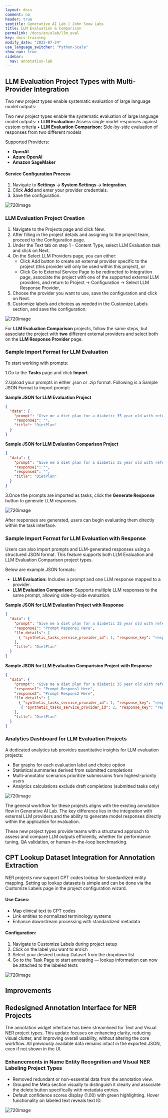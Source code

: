 ```yaml
---
layout: docs
comment: no
header: true
seotitle: Generative AI Lab | John Snow Labs
title: LLM Evaluation & Comparison
permalink: /docs/en/alab/llm_eval
key: docs-training
modify_date: "2025-07-24"
use_language_switcher: "Python-Scala"
show_nav: true
sidebar:
  nav: annotation-lab
---
```


## LLM Evaluation Project Types with Multi-Provider Integration

Two new project types enable systematic evaluation of large language model outputs:

Two new project types enable the systematic evaluation of large language model outputs:
• **LLM Evaluation:** Assess single model responses against custom criteria
• **LLM Evaluation Comparison:** Side-by-side evaluation of responses from two different
models

Supported Providers:
- **OpenAI**
- **Azure OpenAI**
- **Amazon SageMaker**

#### Service Configuration Process
1. Navigate to **Settings → System Settings → Integration**.
2. Click **Add** and enter your provider credentials.
3. Save the configuration.

![720image](/assets/images/annotation_lab/7.2.0/1.gif)

### LLM Evaluation Project Creation

1. Navigate to the Projects page and click New.
2. After filling in the project details and assigning to the project team, proceed to the
Configuration page.
3. Under the Text tab on step 1 - Content Type, select LLM Evaluation task and click on
Next.
4. On the Select LLM Providers page, you can either:
   - Click Add button to create an external provider specific to the project (this provider will only be used within this project), or
   - Click Go to External Service Page to be redirected to Integration page, associate
the project with one of the supported external LLM providers, and return
to Project → Configuration → Select LLM Response Provider,
5. Choose the provider you want to use, save the configuration and click on Next.
6. Customize labels and choices as needed in the Customize Labels section, and save the configuration.

![720image](/assets/images/annotation_lab/7.2.0/2.gif)

For **LLM Evaluation Comparison** projects, follow the same steps, but associate the project with **two** different external providers and select both on the **LLM Response Provider** page.

### Sample Import Format for LLM Evaluation

To start working with prompts:

1.Go to the **Tasks** page and click **Import**.

2.Upload your prompts in either .json or .zip format. Following is a Sample JSON Format to import prompt:

**Sample JSON for LLM Evaluation Project**
```json
{
  "data": {
    "prompt": "Give me a diet plan for a diabetic 35 year old with reference links",
    "response1": "",
    "title": "DietPlan"
  }
}
```
**Sample JSON for LLM Evaluation Comparison Project**
```json
{
  "data": {
    "prompt": "Give me a diet plan for a diabetic 35 year old with reference links",
    "response1": "",
    "response2": "",
    "title": "DietPlan"
  }
}
```
3.Once the prompts are imported as tasks, click the **Generate Response** button to generate LLM responses.

![720image](/assets/images/annotation_lab/7.2.0/3.gif)

After responses are generated, users can begin evaluating them directly within the task interface.

### Sample Import Format for LLM Evaluation with Response
Users can also import prompts and LLM-generated responses using a structured JSON format. This feature supports both LLM Evaluation and LLM Evaluation Comparison project types.

Below are example JSON formats:

- **LLM Evaluation:** Includes a prompt and one LLM response mapped to a provider.
- **LLM Evaluation Comparison:** Supports multiple LLM responses to the same prompt, allowing side-by-side evaluation.

**Sample JSON for LLM Evaluation Project with Response**

```json
{
  "data": {
    "prompt": "Give me a diet plan for a diabetic 35 year old with reference links",
    "response1": "Prompt Respons1 Here",
    "llm_details": [
      { "synthetic_tasks_service_provider_id": 1, "response_key": "response1" }
    ],
    "title": "DietPlan"
  }
}
```
**Sample JSON for LLM Evaluation Comparision Project with Response**
```json
{
  "data": {
    "prompt": "Give me a diet plan for a diabetic 35 year old with reference links",
    "response1": "Prompt Respons1 Here",
    "response2": "Prompt Respons2 Here",
    "llm_details": [
      { "synthetic_tasks_service_provider_id": 1, "response_key": "response1" },
       { "synthetic_tasks_service_provider_id": 2, "response_key": "response2" }
    ],
    "title": "DietPlan"
  }
}
```


### Analytics Dashboard for LLM Evaluation Projects

A dedicated analytics tab provides quantitative insights for LLM evaluation projects:

- Bar graphs for each evaluation label and choice option
- Statistical summaries derived from submitted completions
- Multi-annotator scenarios prioritize submissions from highest-priority users
- Analytics calculations exclude draft completions (submitted tasks only)

![720image](/assets/images/annotation_lab/7.2.0/4.gif)

The general workflow for these projects aligns with the existing annotation flow in Generative AI Lab. The key difference lies in the integration with external LLM providers and the ability to generate model responses directly within the application for evaluation.

These new project types provide teams with a structured approach to assess and compare LLM outputs efficiently, whether for performance tuning, QA validation, or human-in-the-loop benchmarking.

## CPT Lookup Dataset Integration for Annotation Extraction
NER projects now support CPT codes lookup for standardized entity mapping. Setting up lookup datasets is simple and can be done via the Customize Labels page in the project configuration wizard.

#### Use Cases:
- Map clinical text to CPT codes
- Link entities to normalized terminology systems
- Enhance downstream processing with standardized metadata

#### Configuration:
1. Navigate to Customize Labels during project setup
2. Click on the label you want to enrich
3. Select your desired Lookup Dataset from the dropdown list
4. Go to the Task Page to start annotating — lookup information can now be attached to the labeled texts

![720image](/assets/images/annotation_lab/7.2.0/5.png)

## Improvements
## Redesigned Annotation Interface for NER Projects
The annotation widget interface has been streamlined for Text and Visual NER project types. This update focuses on enhancing clarity, reducing visual clutter, and improving overall usability, without altering the core workflow. All previously available data remains intact in the exported JSON, even if not shown in the UI. 

### Enhancements in Name Entity Recognition and Visual NER Labeling Project Types
- Removed redundant or non-essential data from the annotation view.
- Grouped the Meta section visually to distinguish it clearly and associate the delete button specifically with metadata entries.
- Default confidence scores display (1.00) with green highlighting.
   Hover functionality on labeled text reveals text ID.

![720image](/assets/images/annotation_lab/7.2.0/6.png)